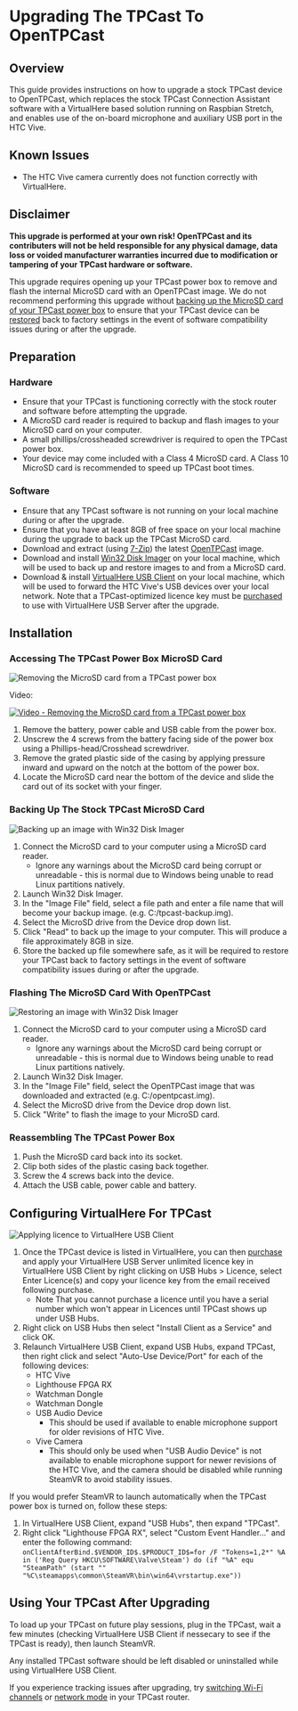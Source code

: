 # Upgrading The TPCast To OpenTPCast

## Overview
This guide provides instructions on how to upgrade a stock TPCast device to OpenTPCast, which replaces the stock TPCast Connection Assistant software with a VirtualHere based solution running on Raspbian Stretch, and enables use of the on-board microphone and auxiliary USB port in the HTC Vive.

## Known Issues
- The HTC Vive camera currently does not function correctly with VirtualHere.

## Disclaimer
**This upgrade is performed at your own risk! OpenTPCast and its contributers will not be held responsible for any physical damage, data loss or voided manufacturer warranties incurred due to modification or tampering of your TPCast hardware or software.**

This upgrade requires opening up your TPCast power box to remove and flash the internal MicroSD card with an OpenTPCast image.  We do not recommend performing this upgrade without [backing up the MicroSD card of your TPCast power box](SDCARD.md) to ensure that your TPCast device can be [restored](SDCARD.md#restoring-an-image-to-a-microsd-card) back to factory settings in the event of software compatibility issues during or after the upgrade.

## Preparation
### Hardware
- Ensure that your TPCast is functioning correctly with the stock router and software before attempting the upgrade.
- A MicroSD card reader is required to backup and flash images to your MicroSD card on your computer.
- A small phillips/crossheaded screwdriver is required to open the TPCast power box.
- Your device may come included with a Class 4 MicroSD card.  A Class 10 MicroSD card is recommended to speed up TPCast boot times.

### Software
- Ensure that any TPCast software is not running on your local machine during or after the upgrade.
- Ensure that you have at least 8GB of free space on your local machine during the upgrade to back up the TPCast MicroSD card.
- Download and extract (using [7-Zip](http://www.7-zip.org/)) the latest [OpenTPCast](https://github.com/OpenTPCast/Docs/releases) image.
- Download and install [Win32 Disk Imager](https://sourceforge.net/projects/win32diskimager/) on your local machine, which will be used to back up and restore images to and from a MicroSD card.
- Download & install [VirtualHere USB Client](https://virtualhere.com/usb_client_software) on your local machine, which will be used to forward the HTC Vive's USB devices over your local network.  Note that a TPCast-optimized licence key must be [purchased](https://www.virtualhere.com/tpcast_purchase) to use with VirtualHere USB Server after the upgrade.

## Installation
### Accessing The TPCast Power Box MicroSD Card
![Removing the MicroSD card from a TPCast power box](../img/tpcast-sdcard-removal.jpg)

Video:

[![Video - Removing the MicroSD card from a TPCast power box](../img/sdcardremoval-video.jpg)](https://www.youtube.com/watch?v=rosli1DYzLc)

1. Remove the battery, power cable and USB cable from the power box.
1. Unscrew the 4 screws from the battery facing side of the power box using a Phillips-head/Crosshead screwdriver.
1. Remove the grated plastic side of the casing by applying pressure inward and upward on the notch at the bottom of the power box.
1. Locate the MicroSD card near the bottom of the device and slide the card out of its socket with your finger.

### Backing Up The Stock TPCast MicroSD Card
![Backing up an image with Win32 Disk Imager](../img/win32diskimager-backup.jpg)
1. Connect the MicroSD card to your computer using a MicroSD card reader.
    - Ignore any warnings about the MicroSD card being corrupt or unreadable - this is normal due to Windows being unable to read Linux partitions natively.
1. Launch Win32 Disk Imager.
1. In the "Image File" field, select a file path and enter a file name that will become your backup image. (e.g. C:/tpcast-backup.img).
1. Select the MicroSD drive from the Device drop down list.
1. Click "Read" to back up the image to your computer.  This will produce a file approximately 8GB in size.
1. Store the backed up file somewhere safe, as it will be required to restore your TPCast back to factory settings in the event of software compatibility issues during or after the upgrade.

### Flashing The MicroSD Card With OpenTPCast
![Restoring an image with Win32 Disk Imager](../img/win32diskimager-flash.jpg)
1. Connect the MicroSD card to your computer using a MicroSD card reader.
    - Ignore any warnings about the MicroSD card being corrupt or unreadable - this is normal due to Windows being unable to read Linux partitions natively.
1. Launch Win32 Disk Imager.
1. In the "Image File" field, select the OpenTPCast image that was downloaded and extracted (e.g. C:/opentpcast.img).
1. Select the MicroSD drive from the Device drop down list.
1. Click "Write" to flash the image to your MicroSD card.

### Reassembling The TPCast Power Box
1. Push the MicroSD card back into its socket.
1. Clip both sides of the plastic casing back together.
1. Screw the 4 screws back into the device.
1. Attach the USB cable, power cable and battery.

## Configuring VirtualHere For TPCast
![Applying licence to VirtualHere USB Client](../img/virtualhere-licence.jpg)
1. Once the TPCast device is listed in VirtualHere, you can then [purchase](https://www.virtualhere.com/tpcast_purchase) and apply your VirtualHere USB Server unlimited licence key in VirtualHere USB Client by right clicking on USB Hubs > Licence, select Enter Licence(s) and copy your licence key from the email received following purchase.
    - Note That you cannot purchase a licence until you have a serial number which won't appear in Licences until TPCast shows up under USB Hubs.
1. Right click on USB Hubs then select "Install Client as a Service" and click OK.
1. Relaunch VirtualHere USB Client, expand USB Hubs, expand TPCast, then right click and select "Auto-Use Device/Port" for each of the following devices:
    - HTC Vive
    - Lighthouse FPGA RX
    - Watchman Dongle
    - Watchman Dongle
    - USB Audio Device
        - This should be used if available to enable microphone support for older revisions of HTC Vive.
    - Vive Camera
        - This should only be used when "USB Audio Device" is not available to enable microphone support for newer revisions of the HTC Vive, and the camera should be disabled while running SteamVR to avoid stability issues.

If you would prefer SteamVR to launch automatically when the TPCast power box is turned on, follow these steps:
1. In VirtualHere USB Client, expand "USB Hubs", then expand "TPCast".
1. Right click "Lighthouse FPGA RX", select "Custom Event Handler..." and enter the following command:
```onClientAfterBind.$VENDOR_ID$.$PRODUCT_ID$=for /F "Tokens=1,2*" %A in ('Reg Query HKCU\SOFTWARE\Valve\Steam') do (if "%A" equ "SteamPath" (start "" "%C\steamapps\common\SteamVR\bin\win64\vrstartup.exe"))```

## Using Your TPCast After Upgrading
To load up your TPCast on future play sessions, plug in the TPCast, wait a few minutes (checking VirtualHere USB Client if nessecary to see if the TPCast is ready), then launch SteamVR.

Any installed TPCast software should be left disabled or uninstalled while using VirtualHere USB Client.

If you experience tracking issues after upgrading, try [switching Wi-Fi channels](ROUTER.md) or [network mode](ROUTER.md) in your TPCast router.
